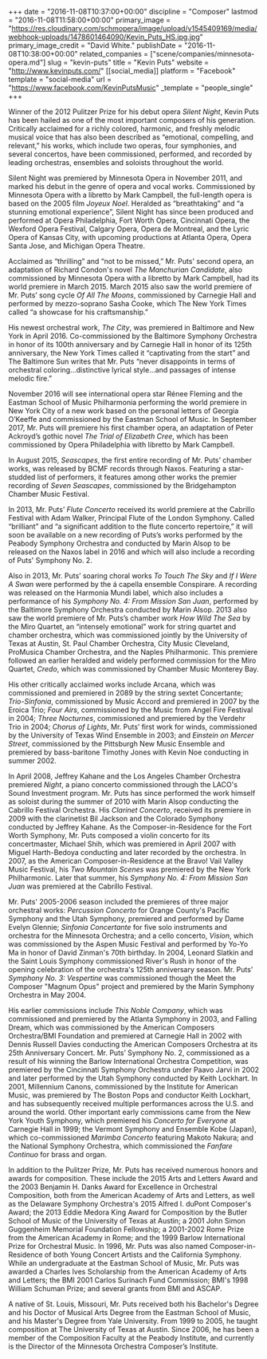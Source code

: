 +++
date = "2016-11-08T10:37:00+00:00"
discipline = "Composer"
lastmod = "2016-11-08T11:58:00+00:00"
primary_image = "https://res.cloudinary.com/schmopera/image/upload/v1545409169/media/webhook-uploads/1478601464090/Kevin_Puts_HS.jpg.jpg"
primary_image_credit = "David White."
publishDate = "2016-11-08T10:38:00+00:00"
related_companies = ["scene/companies/minnesota-opera.md"]
slug = "kevin-puts"
title = "Kevin Puts"
website = "http://www.kevinputs.com/"
[[social_media]]
platform = "Facebook"
template = "social-media"
url = "https://www.facebook.com/KevinPutsMusic"
_template = "people_single"
+++

Winner of the 2012 Pulitzer Prize for his debut opera *Silent Night*, Kevin Puts has been hailed as one of the most important composers of his generation. Critically acclaimed for a richly colored, harmonic, and freshly melodic musical voice that has also been described as “emotional, compelling, and relevant,” his works, which include two operas, four symphonies, and several concertos, have been commissioned, performed, and recorded by leading orchestras, ensembles and soloists throughout the world.

Silent Night was premiered by Minnesota Opera in November 2011, and marked his debut in the genre of opera and vocal works. Commissioned by Minnesota Opera with a libretto by Mark Campbell, the full-length opera is based on the 2005 film *Joyeux Noel*. Heralded as “breathtaking” and “a stunning emotional experience”, Silent Night has since been produced and performed at Opera Philadelphia, Fort Worth Opera, Cincinnati Opera, the Wexford Opera Festival, Calgary Opera, Opera de Montreal, and the Lyric Opera of Kansas City, with upcoming productions at Atlanta Opera, Opera Santa Jose, and Michigan Opera Theatre.

Acclaimed as “thrilling” and “not to be missed,” Mr. Puts' second opera, an adaptation of Richard Condon's novel *The Manchurian Candidate*, also commissioned by Minnesota Opera with a libretto by Mark Campbell, had its world premiere in March 2015. March 2015 also saw the world premiere of Mr. Puts’ song cycle *Of All The Moons*, commissioned by Carnegie Hall and performed by mezzo-soprano Sasha Cooke, which The New York Times called “a showcase for his craftsmanship.”

His newest orchestral work, *The City*, was premiered in Baltimore and New York in April 2016. Co-commissioned by the Baltimore Symphony Orchestra in honor of its 100th anniversary and by Carnegie Hall in honor of its 125th anniversary, the New York Times called it “captivating from the start” and The Baltimore Sun writes that Mr. Puts “never disappoints in terms of orchestral coloring…distinctive lyrical style…and passages of intense melodic fire.”

November 2016 will see international opera star Rénee Fleming and the Eastman School of Music Philharmonia performing the world premiere in New York City of a new work based on the personal letters of Georgia O’Keeffe and commissioned by the Eastman School of Music. In September 2017, Mr. Puts will premiere his first chamber opera, an adaptation of Peter Ackroyd’s gothic novel *The Trial of Elizabeth Cree*, which has been commissioned by Opera Philadelphia with libretto by Mark Campbell.

In August 2015, *Seascapes*, the first entire recording of Mr. Puts’ chamber works, was released by BCMF records through Naxos. Featuring a star-studded list of performers, it features among other works the premier recording of *Seven Seascapes*, commissioned by the Bridgehampton Chamber Music Festival.

In 2013, Mr. Puts’ *Flute Concerto* received its world premiere at the Cabrillo Festival with Adam Walker, Principal Flute of the London Symphony. Called “brilliant” and “a significant addition to the flute concerto repertoire,” it will soon be available on a new recording of Puts’s works performed by the Peabody Symphony Orchestra and conducted by Marin Alsop to be released on the Naxos label in 2016 and which will also include a recording of Puts' Symphony No. 2.

Also in 2013, Mr. Puts’ soaring choral works *To Touch The Sky* and *If I Were A Swan* were performed by the á capella ensemble Conspirare. A recording was released on the Harmonia Mundi label, which also includes a performance of his *Symphony No. 4: From Mission San Juan*, performed by the Baltimore Symphony Orchestra conducted by Marin Alsop. 2013 also saw the world premiere of Mr. Puts’s chamber work *How Wild The Sea* by the Miro Quartet, an “intensely emotional” work for string quartet and chamber orchestra, which was commissioned jointly by the University of Texas at Austin, St. Paul Chamber Orchestra, City Music Cleveland, ProMusica Chamber Orchestra, and the Naples Philharmonic. This premiere followed an earlier heralded and widely performed commission for the Miro Quartet, *Credo*, which was commissioned by Chamber Music Monterey Bay.

His other critically acclaimed works include Arcana, which was commissioned and premiered in 2089 by the string sextet Concertante; *Trio-Sinfonia*, commissioned by Music Accord and premiered in 2007 by the Eroica Trio; *Four Airs*, commissioned by the Music from Angel Fire Festival in 2004; *Three Nocturnes*, commissioned and premiered by the Verdehr Trio in 2004; *Chorus of Lights*, Mr. Puts’ first work for winds, commissioned by the University of Texas Wind Ensemble in 2003; and *Einstein on Mercer Street*, commissioned by the Pittsburgh New Music Ensemble and premiered by bass-baritone Timothy Jones with Kevin Noe conducting in summer 2002.

In April 2008, Jeffrey Kahane and the Los Angeles Chamber Orchestra premiered *Night*, a piano concerto commissioned through the LACO's Sound Investment program. Mr. Puts has since performed the work himself as soloist during the summer of 2010 with Marin Alsop conducting the Cabrillo Festival Orchestra. His *Clarinet Concerto*, received its premiere in 2009 with the clarinetist Bil Jackson and the Colorado Symphony conducted by Jeffrey Kahane. As the Composer-in-Residence for the Fort Worth Symphony, Mr. Puts composed a violin concerto for its concertmaster, Michael Shih, which was premiered in April 2007 with Miguel Harth-Bedoya conducting and later recorded by the orchestra. In 2007, as the American Composer-in-Residence at the Bravo! Vail Valley Music Festival, his *Two Mountain Scenes* was premiered by the New York Philharmonic. Later that summer, his *Symphony No. 4: From Mission San Juan* was premiered at the Cabrillo Festival.  

Mr. Puts' 2005-2006 season included the premieres of three major orchestral works: *Percussion Concerto* for Orange County's Pacific Symphony and the Utah Symphony, premiered and performed by Dame Evelyn Glennie; *Sinfonia Concertante* for five solo instruments and orchestra for the Minnesota Orchestra; and a cello concerto, *Vision*, which was commissioned by the Aspen Music Festival and performed by Yo-Yo Ma in honor of David Zinman's 70th birthday. In 2004, Leonard Slatkin and the Saint Louis Symphony commissioned River's Rush in honor of the opening celebration of the orchestra's 125th anniversary season. Mr. Puts’ *Symphony No. 3: Vespertine* was commissioned though the Meet the Composer "Magnum Opus" project and premiered by the Marin Symphony Orchestra in May 2004.

His earlier commissions include *This Noble Company*, which was commissioned and premiered by the Atlanta Symphony in 2003, and Falling Dream, which was commissioned by the American Composers Orchestra/BMI Foundation and premiered at Carnegie Hall in 2002 with Dennis Russell Davies conducting the American Composers Orchestra at its 25th Anniversary Concert. Mr. Puts’ Symphony No. 2, commissioned as a result of his winning the Barlow International Orchestra Competition, was premiered by the Cincinnati Symphony Orchestra under Paavo Jarvi in 2002 and later performed by the Utah Symphony conducted by Keith Lockhart. In 2001, Millennium Canons, commissioned by the Institute for American Music, was premiered by The Boston Pops and conductor Keith Lockhart, and has subsequently received multiple performances across the U.S. and around the world. Other important early commissions came from the New York Youth Symphony, which premiered his *Concerto for Everyone* at Carnegie Hall in 1999; the Vermont Symphony and Ensemble Kobe (Japan), which co-commissioned *Marimba Concerto* featuring Makoto Nakura; and the National Symphony Orchestra, which commissioned the *Fanfare Continuo* for brass and organ.

In addition to the Pulitzer Prize, Mr. Puts has received numerous honors and awards for composition. These include the 2015 Arts and Letters Award and the 2003 Benjamin H. Danks Award for Excellence in Orchestral Composition, both from the American Academy of Arts and Letters, as well as the Delaware Symphony Orchestra's 2015 Alfred I. duPont Composer's Award; the 2013 Eddie Medora King Award for Composition by the Butler School of Music of the University of Texas at Austin; a 2001 John Simon Guggenheim Memorial Foundation Fellowship; a 2001-2002 Rome Prize from the American Academy in Rome; and the 1999 Barlow International Prize for Orchestral Music. In 1996, Mr. Puts was also named Composer-in-Residence of both Young Concert Artists and the California Symphony. While an undergraduate at the Eastman School of Music, Mr. Puts was awarded a Charles Ives Scholarship from the American Academy of Arts and Letters; the BMI 2001 Carlos Surinach Fund Commission; BMI's 1998 William Schuman Prize; and several grants from BMI and ASCAP.

A native of St. Louis, Missouri, Mr. Puts received both his Bachelor's Degree and his Doctor of Musical Arts Degree from the Eastman School of Music, and his Master's Degree from Yale University. From 1999 to 2005, he taught composition at The University of Texas at Austin. Since 2006, he has been a member of the Composition Faculty at the Peabody Institute, and currently is the Director of the Minnesota Orchestra Composer’s Institute.
